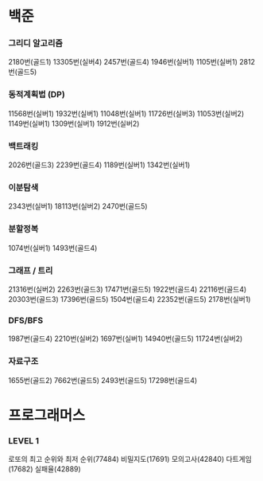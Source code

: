 # 백준
### 그리디 알고리즘
2180번(골드1) 13305번(실버4) 2457번(골드4) 1946번(실버1) 1105번(실버1) 2812번(골드5)
### 동적계획법 (DP)
11568번(실버1) 1932번(실버1) 11048번(실버1) 11726번(실버3) 11053번(실버2) 1149번(실버1) 1309번(실버1) 1912번(실버2)
### 백트래킹
2026번(골드3) 2239번(골드4) 1189번(실버1) 1342번(실버1)
### 이분탐색
2343번(실버1) 18113번(실버2) 2470번(골드5)
### 분할정복
1074번(실버1) 1493번(골드4)
### 그래프 / 트리
21316번(실버2) 2263번(골드3) 17471번(골드5) 1922번(골드4) 22116번(골드4) 20303번(골드3) 
17396번(골드5) 1504번(골드4) 22352번(골드5) 2178번(실버1) 
### DFS/BFS
1987번(골드4) 2210번(실버2) 1697번(실버1) 14940번(골드5) 11724번(실버2)
### 자료구조
1655번(골드2) 7662번(골드5) 2493번(골드5) 17298번(골드4)
# 프로그래머스
### LEVEL 1
로또의 최고 순위와 최저 순위(77484) 비밀지도(17691) 모의고사(42840) 다트게임(17682) 실패율(42889)
